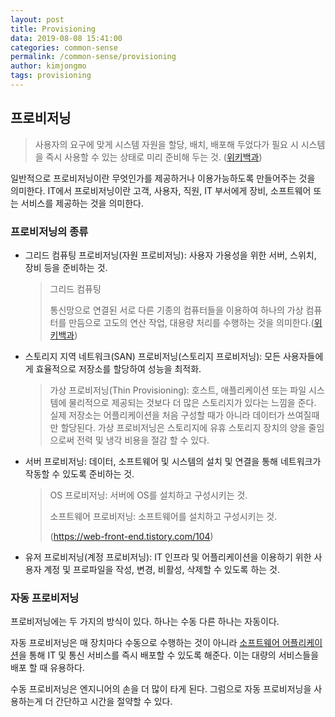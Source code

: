 ```yaml
---
layout: post
title: Provisioning
data: 2019-08-08 15:41:00
categories: common-sense
permalink: /common-sense/provisioning
author: kimjongmo
tags: provisioning
---
```




## 프로비저닝

> 사용자의 요구에 맞게 시스템 자원을 할당, 배치, 배포해 두었다가 필요 시 시스템을 즉시 사용할 수 있는 상태로 미리 준비해 두는 것. ([위키백과](https://ko.wikipedia.org/wiki/프로비저닝))

일반적으로 프로비저닝이란 무엇인가를 제공하거나 이용가능하도록 만들어주는 것을 의미한다. IT에서 프로비저닝이란 고객, 사용자, 직원, IT 부서에게 장비, 소프트웨어 또는 서비스를 제공하는 것을 의미한다. 



### 프로비저닝의 종류

- 그리드 컴퓨팅 프로비저닝(자원 프로비저닝):  사용자 가용성을 위한 서버, 스위치, 장비 등을 준비하는 것.

  > 그리드 컴퓨팅
  >
  > 통신망으로 연결된 서로 다른 기종의 컴퓨터들을 이용하여 하나의 가상 컴퓨터를 만듬으로 고도의 연산 작업, 대용량 처리를 수행하는 것을 의미한다.([위키백과](https://ko.wikipedia.org/wiki/%EA%B7%B8%EB%A6%AC%EB%93%9C_%EC%BB%B4%ED%93%A8%ED%8C%85))

- 스토리지 지역 네트워크(SAN) 프로비저닝(스토리지 프로비저닝): 모든 사용자들에게 효율적으로 저장소를 할당하여  성능을 최적화.

  > 가상 프로비저닝(Thin Provisioning): 호스트, 애플리케이션 또는 파일 시스템에 물리적으로 제공되는 것보다 더 많은 스토리지가 있다는 느낌을 준다. 실제 저장소는 어플리케이션을 처음 구성할 때가 아니라 데이터가 쓰여질때만 할당된다. 가상 프로비저닝은 스토리지에 유휴 스토리지 장치의 양을 줄임으로써 전력 및 냉각 비용을 절감 할 수 있다.

- 서버 프로비저닝: 데이터, 소프트웨어 및 시스템의 설치 및 연결을 통해 네트워크가 작동할 수 있도록 준비하는 것.

  > OS 프로비저닝: 서버에 OS를 설치하고 구성시키는 것.
  >
  > 소프트웨어 프로비저닝:  소프트웨어를 설치하고 구성시키는 것.
  >
  > (https://web-front-end.tistory.com/104)

- 유저 프로비저닝(계정 프로비저닝):  IT  인프라 및 어플리케이션을 이용하기 위한 사용자 계정 및 프로파일을 작성, 변경, 비활성, 삭제할 수 있도록 하는 것.



### 자동 프로비저닝

프로비저닝에는 두 가지의 방식이 있다. 하나는 수동 다른 하나는 자동이다.

자동 프로비저닝은 매 장치마다 수동으로 수행하는 것이 아니라 [소프트웨어 어플리케이션](https://devopscube.com/devops-tools-for-infrastructure-automation/)을 통해 IT 및 통신 서비스를 즉시 배포할 수 있도록 해준다. 이는 대량의 서비스들을 배포 할 때 유용하다.

수동 프로비저닝은 엔지니어의 손을 더 많이 타게 된다. 그럼으로 자동 프로비저닝을 사용하는게 더 간단하고 시간을 절약할 수 있다.



